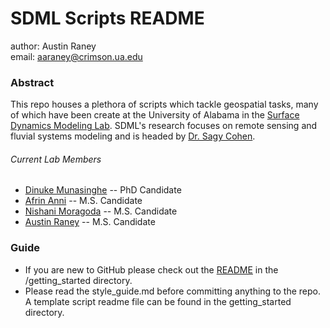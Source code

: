 # SDML Scripts README
author: Austin Raney\
email: aaraney@crimson.ua.edu

### Abstract
This repo houses a plethora of scripts which tackle geospatial tasks, many of which have been create at the University of Alabama in the [Surface Dynamics Modeling Lab](sdml.ua.edu).
SDML's research focuses on remote sensing and fluvial systems modeling and is headed by [Dr. Sagy Cohen](mailto:sagy.cohen@ua.edu).
###### _Current Lab Members_
* [Dinuke Munasinghe](mailto:dsnanayakkaramunasinghe@crimson.ua.edu) -- PhD Candidate
* [Afrin Anni](mailto:aanni@crimson.ua.edu) -- M.S. Candidate
* [Nishani Moragoda](mailto:npmoragoda@crimson.ua.edu) -- M.S. Candidate
* [Austin Raney](mailto:aaraney@crimson.ua.edu) -- M.S. Candidate

### Guide
* If you are new to GitHub please check out the [README](/getting_started) in the /getting_started directory. 
* Please read the style_guide.md before committing anything to the repo. A template script readme file can be
found in the getting_started directory. 
